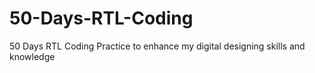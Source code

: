 # 50-Days-RTL-Coding
50 Days RTL Coding Practice to enhance my digital designing skills and knowledge
